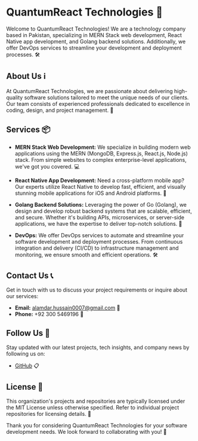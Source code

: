 # QuantumReact Technologies 🚀

Welcome to QuantumReact Technologies! We are a technology company based in Pakistan, specializing in MERN Stack web development, React Native app development, and Golang backend solutions. Additionally, we offer DevOps services to streamline your development and deployment processes. 🛠️

## About Us ℹ️

At QuantumReact Technologies, we are passionate about delivering high-quality software solutions tailored to meet the unique needs of our clients. Our team consists of experienced professionals dedicated to excellence in coding, design, and project management. 💼

## Services 📦

- **MERN Stack Web Development:** We specialize in building modern web applications using the MERN (MongoDB, Express.js, React.js, Node.js) stack. From simple websites to complex enterprise-level applications, we've got you covered. 💻

- **React Native App Development:** Need a cross-platform mobile app? Our experts utilize React Native to develop fast, efficient, and visually stunning mobile applications for iOS and Android platforms. 📱

- **Golang Backend Solutions:** Leveraging the power of Go (Golang), we design and develop robust backend systems that are scalable, efficient, and secure. Whether it's building APIs, microservices, or server-side applications, we have the expertise to deliver top-notch solutions. 🚀

- **DevOps:** We offer DevOps services to automate and streamline your software development and deployment processes. From continuous integration and delivery (CI/CD) to infrastructure management and monitoring, we ensure smooth and efficient operations. 🛠️

## Contact Us 📞

Get in touch with us to discuss your project requirements or inquire about our services:

- **Email:** alamdar.hussain0007@gmail.com 📧
- **Phone:** +92 300 5469196 📱

## Follow Us 🌟

Stay updated with our latest projects, tech insights, and company news by following us on:

- [GitHub](https://github.com/QuantumReact-Technologies) 📋

## License 📝

This organization's projects and repositories are typically licensed under the MIT License unless otherwise specified. Refer to individual project repositories for licensing details. 📄

Thank you for considering QuantumReact Technologies for your software development needs. We look forward to collaborating with you! 🙌
